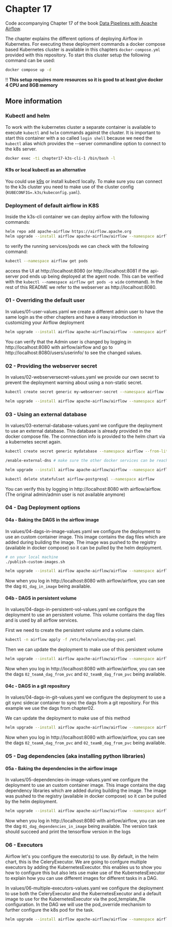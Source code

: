 # Chapter 17

Code accompanying Chapter 17 of the book [Data Pipelines with Apache Airflow](https://www.manning.com/books/data-pipelines-with-apache-airflow).

The chapter explains the different options of deploying Airflow in Kubernetes. For executing these deployment commands a docker compose based Kubernetes cluster is available in this chapters `docker-compose.yml` provided with this repository. To start this cluster setup the following command can be used:

```bash
docker compose up -d
```

!! **This setup requires more resources so it is good to at least give docker 4 CPU and 8GB memory**

## More information

### Kubectl and helm

To work with the kubernetes cluster a separate container is available to execute `kubectl` and `helm` commands against the cluster. It is important to start this container with a so called `login shell` because we need the `kubectl` alias which provides the --server commandline option to connect to the k8s server.

```bash
docker exec -ti chapter17-k3s-cli-1 /bin/bash -l
```

#### K9s or local kubectl as an alternative

You could use [k9s](https://k9scli.io/) or install kubectl locally. To make sure you can connect to the k3s cluster you need to make use of the cluster config (`KUBECONFIG=.k3s/kubeconfig.yaml`).

### Deployment of default airflow in K8S

Inside the k3s-cli container we can deploy airflow with the following commands:

```bash
helm repo add apache-airflow https://airflow.apache.org
helm upgrade --install airflow apache-airflow/airflow --namespace airflow --create-namespace --set apiServer.service.type=LoadBalancer
```

to verify the running services/pods we can check with the following command:

```bash
kubectl --namespace airflow get pods
```

access the UI at http://localhost:8080 (or http://localhost:8081 if the api-server pod ends up being deployed at the agent node. This can be verified with the `kubectl --namespace airflow get pods -o wide` command). In the rest of this README we refer to the webserver as http://localhost:8080.


### 01 - Overriding the default user

In values/01-user-values.yaml we create a different admin user to have the same login as the other chapters and have a easy introduction in customizing your Airflow deployment

```bash
helm upgrade --install airflow apache-airflow/airflow --namespace airflow --set apiServer.service.type=LoadBalancer -f /etc/helm/values/01-user-values.yaml
```

You can verify that the Admin user is changed by logging in http://localhost:8080 with airflow/airflow and go to http://localhost:8080/users/userinfo/ to see the changed values.

### 02 - Providing the webserver secret

In values/02-webserversecret-values.yaml we provide our own secret to prevent the deployment warning about using a non-static secret.

```bash
kubectl create secret generic my-webserver-secret --namespace airflow --from-literal="webserver-secret-key=$(python3 -c 'import secrets; print(secrets.token_hex(16))')"
```

```bash
helm upgrade --install airflow apache-airflow/airflow --namespace airflow --create-namespace --set apiServer.service.type=LoadBalancer -f /etc/helm/values/02-webserversecret-values.yaml
```

### 03 - Using an external database

In values/03-external-database-values.yaml we configure the deployment to use an external database. This database is already provided in the docker compose file. The connnection info is provided to the helm chart via a kubernetes secret again.

```bash
kubectl create secret generic mydatabase --namespace airflow --from-literal=connection=postgresql://airflow:airflow@postgres:5432/airflow
```

```bash
/enable-external-dns # make sure the other docker services can be reached from within the k3s cluster

helm upgrade --install airflow apache-airflow/airflow --namespace airflow --create-namespace --set apiServer.service.type=LoadBalancer -f /etc/helm/values/03-external-database-values.yaml
```

```bash
kubectl delete statefulset airflow-postgresql --namespace airflow
```

You can verify this by logging in http://localhost:8080 with airflow/airflow. (The original admin/admin user is not available anymore)


### 04 - Dag Deployment options

#### 04a - Baking the DAGS in the airflow image

In values/04-dags-in-image-values.yaml we configure the deployment to use an custom container image. This image contains the dag files which are added during building the image. The image was pushed to the registry (available in docker compose) so it can be pulled by the helm deployment.

```bash
# on your local machine
./publish-custom-images.sh
```

```bash
helm upgrade --install airflow apache-airflow/airflow --namespace airflow --create-namespace --set apiServer.service.type=LoadBalancer -f /etc/helm/values/04-dags-in-image-values.yaml
```

Now when you log in http://localhost:8080 with airflow/airflow, you can see the dag `01_dag_in_image` being available.

#### 04b - DAGS in persistent volume

In values/04-dags-in-persistent-vol-values.yaml we configure the deployment to use an persistent volume. This volume contains the dag files and is used by all airflow services.

First we need to create the persistent volume and a volume claim.

```bash
kubectl -n airflow apply -f /etc/helm/values/dag-pvc.yaml
```

Then we can update the deployment to make use of this persistent volume

```bash
helm upgrade --install airflow apache-airflow/airflow --namespace airflow --create-namespace --set apiServer.service.type=LoadBalancer -f /etc/helm/values/04-dags-in-persistent-vol-values.yaml
```

Now when you log in http://localhost:8080 with airflow/airflow, you can see the dags `02_teamA_dag_from_pvc` and `02_teamB_dag_from_pvc` being available.

#### 04c - DAGS in a git repository

In values/04-dags-in-git-values.yaml we configure the deployment to use a git sync sidecar container to sync the dags from a git repository. For this example we use the dags from chapter02.

We can update the deployment to make use of this method

```bash
helm upgrade --install airflow apache-airflow/airflow --namespace airflow --create-namespace --set apiServer.service.type=LoadBalancer -f /etc/helm/values/04-dags-in-git-values.yaml
```

Now when you log in http://localhost:8080 with airflow/airflow, you can see the dags `02_teamA_dag_from_pvc` and `02_teamB_dag_from_pvc` being available.

### 05 - Dag dependencies (aka installing python libraries)

#### 05a - Baking the dependencies in the airflow image

In values/05-dependencies-in-image-values.yaml we configure the deployment to use an custom container image. This image contains the dag dependency libraries which are added during building the image. The image was pushed to the registry (available in docker compose) so it can be pulled by the helm deployment.

```bash
helm upgrade --install airflow apache-airflow/airflow --namespace airflow --create-namespace --set apiServer.service.type=LoadBalancer -f /etc/helm/values/05-dependencies-in-image-values.yaml
```

Now when you log in http://localhost:8080 with airflow/airflow, you can see the dag `01_dag_dependencies_in_image` being available. The version task should succeed and print the tensorflow version in the logs

### 06 - Executors

Airflow let's you configure the executor(s) to use. By default, in the helm chart, this is the CeleryExecutor. We are going to confgure multiple executors by adding the KubernetesExecutor. this enables us to show you how to configure this but also lets use make use of the KubernetesExecutor to explain how you can use different images for different tasks in a DAG.

In values/06-multiple-executors-values.yaml we configure the deployment to use both the CeleryExecutor and the KubernetesExecutor and a default image to use for the KubernetesExecutor via the pod_template_file configuration.
In the DAG we will use the pod_override mechanism to further configure the k8s pod for the task.

```bash
helm upgrade --install airflow apache-airflow/airflow --namespace airflow --create-namespace --set apiServer.service.type=LoadBalancer -f /etc/helm/values/06-multiple-executors-values.yaml
```
